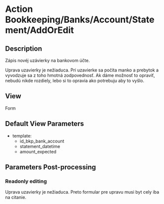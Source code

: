 # Action Bookkeeping/Banks/Account/Statement/AddOrEdit

## Description

Zápis novéj uzávierky na bankovom účte.

Uprava uzavierky je nežiaduca. Pri uzavierke sa počíta manko a prebytok a vyvodzuje sa z toho hmotná zodpovednosť. Ak dáme možnosť to opraviť, nebudú nikde rozdiely, lebo si to opravia ako potrebuju aby to vyšlo.

## View

Form

## Default View Parameters

* template:
  * id_bkp_bank_account
  * statement_datetime
  * amount_expected

## Parameters Post-processing

### Readonly editing

Uprava uzavierky je nežiaduca. Preto formular pre upravu musi byt cely iba na citanie.